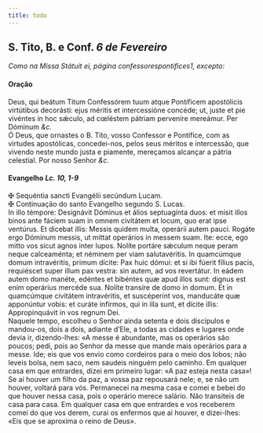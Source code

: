 ```yaml
---
title: todo
---
```

<h2 class="text-center">S. Tito, B. e Conf. <em>6 de Fevereiro</em></h2>

<em>Como na Missa Státuit ei, página confessorespontifices1, excepto:</em>

<h4 class="text-center">Oração</h4>
<div class="container-fluid">
<div class="row">
<div class="dropcap text-justify">
Deus, qui beátum Titum Confessórem tuum atque Pontíficem apostólicis virtútibus decorásti: ejus méritis et intercessióne concéde; ut, juste et pie vivéntes in hoc sǽculo, ad cœléstem pátriam perveníre mereámur. Per Dóminum <em>&c.</em>
</div>
<div class="dropcap text-justify">
Ó Deus, que ornastes o B. Tito, vosso Confessor e Pontífice, com as virtudes apostólicas, concedei-nos, pelos seus méritos e intercessão, que vivendo neste mundo justa e piamente, mereçamos alcançar a pátria celestial. Por nosso Senhor <em>&c.</em>
</div>
</div>
</div>

<h4 class="text-center">Evangelho <em>Lc. 10, 1-9</em></h4>
<div class="container-fluid">
<div class="row">
<div class="text-justify">
<span class="text-danger">&#10016;</span> Sequéntia sancti Evangélii secúndum Lucam.
</div>
<div class="text-justify">
<span class="text-danger">&#10016;</span> Continuação do santo Evangelho segundo S. Lucas.
</div>
<div class="dropcap text-justify">
In illo témpore: Designávit Dóminus et álios septuagínta duos: et misit illos binos ante fáciem suam in omnem civitátem et locum, quo erat ipse ventúrus. Et dicebat illis: Messis quidem multa, operárii autem pauci. Rogáte ergo Dóminum messis, ut mittat operários in messem suam. Ite: ecce, ego mitto vos sicut agnos inter lupos. Nolíte portáre sǽculum neque peram neque calceaménta; et néminem per viam salutavéritis. In quamcúmque domum intravéritis, primum dícite: Pax huic dómui: et si ibi fúerit fílius pacis, requiéscet super illum pax vestra: sin autem, ad vos revertátur. In eádem autem domo manéte, edéntes et bibéntes quæ apud illos sunt: dignus est enim operárius mercéde sua. Nolíte transíre de domo in domum. Et in quamcúmque civitátem intravéritis, et suscéperint vos, manducáte quæ apponúntur vobis: et curáte infírmos, qui in illa sunt, et dícite illis: Appropinquávit in vos regnum Dei.
</div>
<div class="dropcap text-justify">
Naquele tempo, escolheu o Senhor ainda setenta e dois discípulos e mandou-os, dois a dois, adiante d’Ele, a todas as cidades e lugares onde devia ir, dizendo-lhes: «A messe é abundante, mas os operários são poucos; pedi, pois ao Senhor da messe que mande mais operários para a messe. Ide; eis que vos envio como cordeiros para o meio dos lobos; não leveis bolsa, nem saco, nem saudeis ninguém pelo caminho. Em qualquer casa em que entrardes, dizei em primeiro lugar: «A paz esteja nesta casa»! Se aí houver um filho da paz, a vossa paz repousará nele; e, se não um houver, voltará para vós. Permanecei na mesma casa e comei e bebei do que houver nessa casa, pois o operário merece salário. Não transiteis de casa para casa. Em qualquer casa em que entrardes e vos receberem comei do que vos derem, curai os enfermos que aí houver, e dizei-lhes: «Eis que se aproxima o reino de Deus».
</div>
</div>
</div>